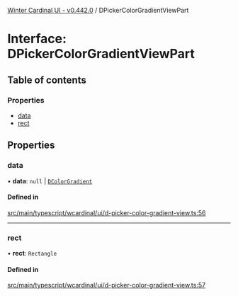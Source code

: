 [Winter Cardinal UI - v0.442.0](../index.md) / DPickerColorGradientViewPart

# Interface: DPickerColorGradientViewPart

## Table of contents

### Properties

- [data](DPickerColorGradientViewPart.md#data)
- [rect](DPickerColorGradientViewPart.md#rect)

## Properties

### data

• **data**: ``null`` \| [`DColorGradient`](DColorGradient.md)

#### Defined in

[src/main/typescript/wcardinal/ui/d-picker-color-gradient-view.ts:56](https://github.com/winter-cardinal/winter-cardinal-ui/blob/v0.442.0/src/main/typescript/wcardinal/ui/d-picker-color-gradient-view.ts#L56)

___

### rect

• **rect**: `Rectangle`

#### Defined in

[src/main/typescript/wcardinal/ui/d-picker-color-gradient-view.ts:57](https://github.com/winter-cardinal/winter-cardinal-ui/blob/v0.442.0/src/main/typescript/wcardinal/ui/d-picker-color-gradient-view.ts#L57)
